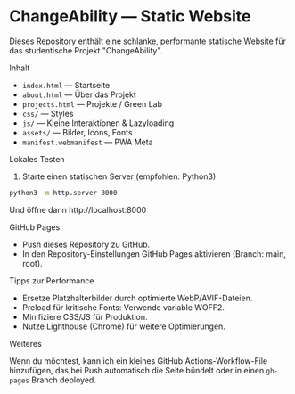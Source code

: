 # ChangeAbility — Static Website

Dieses Repository enthält eine schlanke, performante statische Website für das studentische Projekt "ChangeAbility".

Inhalt
- `index.html` — Startseite
- `about.html` — Über das Projekt
- `projects.html` — Projekte / Green Lab
- `css/` — Styles
- `js/` — Kleine Interaktionen & Lazyloading
- `assets/` — Bilder, Icons, Fonts
- `manifest.webmanifest` — PWA Meta

Lokales Testen

1. Starte einen statischen Server (empfohlen: Python3)

```bash
python3 -m http.server 8000
```

Und öffne dann http://localhost:8000

GitHub Pages

- Push dieses Repository zu GitHub.
- In den Repository-Einstellungen GitHub Pages aktivieren (Branch: main, root).

Tipps zur Performance

- Ersetze Platzhalterbilder durch optimierte WebP/AVIF-Dateien.
- Preload für kritische Fonts: Verwende variable WOFF2.
- Minifiziere CSS/JS für Produktion.
- Nutze Lighthouse (Chrome) für weitere Optimierungen.

Weiteres

Wenn du möchtest, kann ich ein kleines GitHub Actions-Workflow-File hinzufügen, das bei Push automatisch die Seite bündelt oder in einen `gh-pages` Branch deployed.
